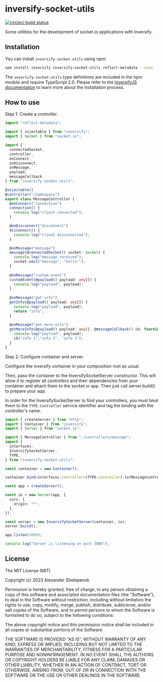 # inversify-socket-utils

[![circleci build status](https://circleci.com/gh/alxshelepenok/inversify-socket-utils.svg?style=svg)](https://circleci.com/gh/alxshelepenok/inversify-socket-utils)

Some utilities for the development of socket.io applications with Inversify.

## Installation

You can install `inversify-socket-utils` using npm:

```sh
npm install inversify inversify-socket-utils reflect-metadata --save
```

The `inversify-socket-utils` type definitions are included in the npm module and require TypeScript 2.0.
Please refer to the [InversifyJS documentation](https://github.com/inversify/InversifyJS#installation) to learn more about the installation process.

## How to use

Step 1: Create a controller.

```ts
import "reflect-metadata";

import { injectable } from "inversify";
import { Socket } from "socket.io";

import {
  connectedSocket,
  controller,
  onConnect,
  onDisconnect,
  onMessage,
  payload,
  messageCallback
} from "inversify-socket-utils";

@injectable()
@controller("/namespace")
export class MessageController {
  @onConnect("connection")
  connection() {
    console.log("client connected");
  }

  @onDisconnect("disconnect")
  disconnect() {
    console.log("client disconnected");
  }

  @onMessage("message")
  message(@connectedSocket() socket: Socket) {
    console.log("message received");
    socket.emit("message", "hello!");
  }
  
  @onMessage("custom-event")
  customEvent(@payload() payload: any[]) {
    console.log("payload", payload);
  }
  
  @onMessage("get-info")
  getInfo(@payload() payload: any[]) {
    console.log("payload", payload);
    return "info";
  }
  
  @onMessage("get-more-info")
  getMoreInfo(@payload() payload: any[], @messageCallback() cb: function) {
    console.log("payload", payload);
    cb("info 1","info 2", "info 3");
  }
}
```

Step 2: Configure container and server.

Configure the inversify container in your composition root as usual.

Then, pass the container to the InversifySocketServer constructor. This will allow it to register all controllers and their dependencies from your container and attach them to the socket.io app.
Then just call server.build() to prepare your app.

In order for the InversifySocketServer to find your controllers, you must bind them to the `TYPE.Controller` service identifier and tag the binding with the controller's name.

```ts
import { createServer } from "http";
import { Container } from "inversify";
import { Server } from "socket.io";

import { MessageController } from "./controllers/message";
import {
  interfaces,
  InversifySocketServer,
  TYPE,
} from "inversify-socket-utils";

const container = new Container();

container.bind<interfaces.Controller>(TYPE.Controller).to(MessageController);

const app = createServer();

const io = new Server(app, {
  cors: {
    origin: "*",
  },
});

const server = new InversifySocketServer(container, io);
server.build();

app.listen(3000);

console.log("Server is listening on port 3000");
```

## License

The MIT License (MIT)

Copyright (c) 2023 Alexander Shelepenok

Permission is hereby granted, free of charge, to any person obtaining a copy
of this software and associated documentation files (the "Software"), to deal
in the Software without restriction, including without limitation the rights
to use, copy, modify, merge, publish, distribute, sublicense, and/or sell
copies of the Software, and to permit persons to whom the Software is
furnished to do so, subject to the following conditions:

The above copyright notice and this permission notice shall be included in all
copies or substantial portions of the Software.

THE SOFTWARE IS PROVIDED "AS IS", WITHOUT WARRANTY OF ANY KIND, EXPRESS OR
IMPLIED, INCLUDING BUT NOT LIMITED TO THE WARRANTIES OF MERCHANTABILITY,
FITNESS FOR A PARTICULAR PURPOSE AND NONINFRINGEMENT. IN NO EVENT SHALL THE
AUTHORS OR COPYRIGHT HOLDERS BE LIABLE FOR ANY CLAIM, DAMAGES OR OTHER
LIABILITY, WHETHER IN AN ACTION OF CONTRACT, TORT OR OTHERWISE, ARISING FROM,
OUT OF OR IN CONNECTION WITH THE SOFTWARE OR THE USE OR OTHER DEALINGS IN THE
SOFTWARE.
